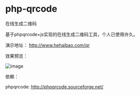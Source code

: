 # php-qrcode
在线生成二维码

基于phpqrcode+js实现的在线生成二维码工具，个人已使用许久。

演示地址： http://www.hehaibao.com/qr

效果预览：

![image](https://github.com/hehaibao/php-qrcode/blob/master/preview.gif)

依赖：

phpqrcode: http://phpqrcode.sourceforge.net/
